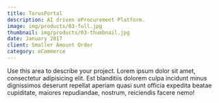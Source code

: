 ```yaml
---
title: TorusPortal
description: AI driven eProcurement Platform.
image: img/products/03-full.jpg
thumbnail: img/products/03-thumbnail.jpg
date: January 2017
client: Smaller Amount Order
category: eCommerce
---
```

Use this area to describe your project. Lorem ipsum dolor sit amet, consectetur adipisicing elit. Est blanditiis dolorem culpa incidunt minus dignissimos deserunt repellat aperiam quasi sunt officia expedita beatae cupiditate, maiores repudiandae, nostrum, reiciendis facere nemo!
